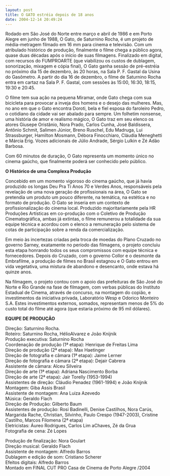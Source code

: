 ```yaml
---
layout: post
title: O GATO estréia depois de 18 anos
date: 2004-12-14 20:49:24
---
```

Rodado em São José do Norte entre março e abril de 1986 e em Porto Alegre em junho de 1988, O Gato, de Saturnino Rocha, é um projeto de média-metragem filmado em 16 mm para cinema e televisão. Com um atribulado histórico de produção, finalmente o filme chega a público agora, quase duas décadas após o início de suas filmagens. Finalizado em digital, com recursos do FUMPROARTE (que viabilizou os custos de dublagem, sonorização, mixagem e cópia final), O Gato ganha sessão de pré-estréia no próximo dia 15 de dezembro, às 20 horas, na Sala P. F. Gastal da Usina do Gasômetro. A partir do dia 16 de dezembro, o filme de Saturnino Rocha entra em cartaz na Sala P. F. Gastal, com sessões às 15:00, 16:30, 18:15, 19:30 e 20:45.

O filme tem sua ação na pequena Miramar, onde Gato chega com sua bicicleta para provocar a inveja dos homens e o desejo das mulheres. Mas, no ano em que o Gato encontra Doroti, bela e fiel esposa do faroleiro Pedro, o cotidiano da cidade vai ser abalado para sempre. Um folhetim nonsense, uma história de amor e realismo mágico, O Gato traz em seu elenco os atores Giusepe Oristânio, Nora Prado, Carlos Cunha, José Baldissera, Antônio Schmit, Salimen Júnior, Breno Ruschel, Edu Madruga, Lui Strassburger, Hamilton Mosmann, Débora Finocchiaro, Cláudia Meneghetti e Márcia Erig. Vozes adicionais de Júlio Andrade, Sérgio Lulkin e Zé Adão Barbosa.

Com 60 minutos de duração, O Gato representa um momento único no cinema gaúcho, que finalmente poderá ser conhecido pelo público.

**O Histórico de uma Complexa Produção**

Concebido em um momento vigoroso do cinema gaúcho, que já havia produzido os longas Deu Pra Ti Anos 70 e Verdes Anos, responsáveis pela revelação de uma nova geração de profissionais na área, O Gato se pretendia um produto um pouco diferente, na temática, na estética e no formato de produção. O Gato se inseria em um contexto de profissionalização do cinema local. Produzido majoritariamente pela HR Produções Artísticas em co-produção com o Coletivo de Produção Cinematográfica, ambas já extintas, o filme remunerou a totalidade da sua equipe técnica e acordou com o elenco a remuneração pelo sistema de cotas de participação sobre a renda da comercialização.

Em meio às incertezas criadas pela troca de moedas do Plano Cruzado no governo Sarney, exatamente no período das filmagens, o projeto concluiu esta etapa honrando todos os seus compromissos com equipe técnica e fornecedores. Depois do Cruzado, com o governo Collor e o desmonte da Embrafilme, a produção de filmes no Brasil estagnou e O Gato entrou em vida vegetativa, uma mistura de abandono e desencanto, onde estava há quinze anos.

Na filmagem, o projeto contou com o apoio das prefeituras de São José do Norte e Rio Grande na fase de filmagem, com verbas públicas do Instituto Estadual de Cinema, através de concurso, na montagem do copião, e investimentos da iniciativa privada, Laboratório Wesp e Odorico Monteiro S.A. Estes investimentos externos, somados, representam menos de 5% do custo total do filme até agora (que estaria próximo de 95 mil dólares).

**EQUIPE DE PRODUÇÃO**

Direção: Saturnino Rocha.\
Roteiro: Saturnino Rocha, HélioAlvarez e João Knijnik\
Produção executiva: Saturnino Rocha\
Coordenação de produção (1ª etapa): Henrique de Freitas Lima\
Direção de produção (2ª etapa): Max Haetinger\
Direção de fotografia e câmara (1ª etapa): Jaime Lerner\
Direção de fotografia e câmara (2ª etapa): Dejair Cabrera\
Assistente de câmara: Alceu Silveira\
Direção de arte (1ª etapa): Adriana Nascimento Borba\
Direção de arte (2ª etapa): Jair Torelly (1953-1994)\
Assistentes de direção: Cláudio Penadez (1961-1994) e João Knijnik\
Montagem: Giba Assis Brasil\
Assistente de montagem: Ana Luiza Azevedo\
Música: Geraldo Flach\
Direção de Produção: Gilberto Baum\
Assistentes de produção: Rosi Badinelli, Denise Castilhos, Nora Carús, Margarida Rache, Christian, Silvinho, Paulo Crespo (1947-2003), Cristine Castilho, Marcos Filomena (2ª etapa)\
Eletricistas: Áureo Rodrigues, Carlos Lim aChaves, Zé da Grua\
Fotografia de cena: Zé Lopes

Produção de finalização: Nora Goulart\
Direção musical: Geraldo Flach\
Assistente de montagem: Alfredo Barros\
Dublagem e edição de som: Cristiano Scherer\
Efeitos digitais: Alfredo Barros\
Montado em FINAL CUT PRO Casa de Cinema de Porto Alegre /2004